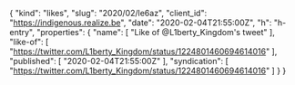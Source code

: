 {
  "kind": "likes",
  "slug": "2020/02/le6az",
  "client_id": "https://indigenous.realize.be",
  "date": "2020-02-04T21:55:00Z",
  "h": "h-entry",
  "properties": {
    "name": [
      "Like of @L1berty_Kingdom's tweet"
    ],
    "like-of": [
      "https://twitter.com/L1berty_Kingdom/status/1224801460694614016"
    ],
    "published": [
      "2020-02-04T21:55:00Z"
    ],
    "syndication": [
      "https://twitter.com/L1berty_Kingdom/status/1224801460694614016"
    ]
  }
}
